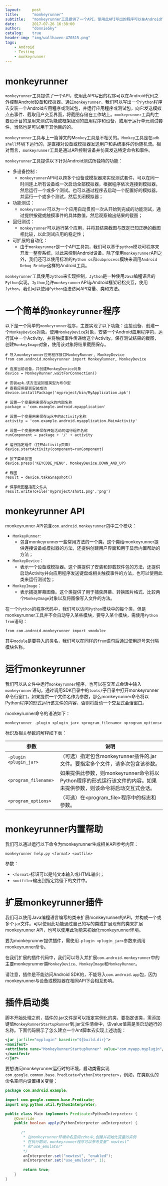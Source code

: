 ```yaml
---
layout:     post
title:		"monkeyrunner"
subtitle:   "monkeyrunner工具提供了一个API，使用此API写出的程序可以在Android代码之外控制Android设备和模拟器。"
date:       2017-07-26 16:38:00
author:     "donnieSky"
catalog:	true
header-img: "img/wallhaven-470315.png"
tags:
    - Android
    - Testing
    - monkeyrunner
---
```


# monkeyrunner
`monkeyrunner`工具提供了一个API，使用此API写出的程序可以在Android代码之外控制Android设备和模拟器。通过`monkeyrunner`，我们可以写出一个`Python`程序去安装一个Android应用程序或测试包，并运行应用程序或测试包，向它发送模拟点击事件、截取用户交互界面，将截图存储在工作站上。`monkeyrunner`工具的主要设计目的是用来测试功能或框架级别的应用程序和设备，或用于运行单元测试套件，当然也是可以用于其他目的的。

`monkeyrunner`工具与上一篇博文的M`onkey`工具是不相关的。`Monkey`工具是在`adb shell`环境下运行的，是直接对设备或模拟器发送用户和系统事件的伪随机流。相对而言，`monkeyrunner`工具是通过API控制设备并仿真发送特定命令和事件。

`monkeyrunner`工具提供以下针对Android测试所独特的功能：

- 多设备控制：
  - `monkeyrunner`API可以跨多个设备或模拟器来实现测试套件，可以在同一时间连上所有设备或一次启动全部模拟器，根据程序依次连接到模拟器，然后运行一个或多个测试。也可以通过程序去启动一个配置好的模拟器，并运行一个或多个测试，然后关闭模拟器；
- 功能测试：
  - `monkeyrunner`可以为一个应用自动贯彻一次从开始到完成的功能测试，通过提供按键或触摸事件的具体数值，然后观察输出结果的截图；
- 回归测试：
  - `monkeyrunner`可以运行某个应用，并将其结果截图与既定已知正确的截图相比较，以此测试应用的稳定性；
- 可扩展的自动化：
  - 由于`monkeyrunner`是一个API工具包，我们可以基于`python`模块可程序来开发一整套系统，以此来控制Android设备。除了使用`monkeyrunner`API之外，我们还可以使用标准的`Python os`和`subprocess`模块来调用`Android Debug Bridge`这样的Android工具。

`monkeyrunner`工具使用`Jython`来实现控制，`Jython`是一种使用`Java`编程语言的`Python`实现。`Jython`允许`monkeyrunner`API与Android框架轻松交互，使用`Jython`，我们可以使用`Python`语法访问API常量、类和方法。


# 一个简单的`monkeyrunner`程序

以下是一个简单的`monkeyrunner`程序，主要实现了以下功能：连接设备、创建一个`MonkeyDevice`对象。使用`MonkeyDevice`对象，安装一个Android应用程序包，运行其中一个Activity，并将触摸事件传递给这个Activity。保存测试结果的截图，创建`MonkeyImage`对象，使用该对象将结果截图保存。

```monkeyrunner
# 导入monkeyrunner应用程序接口MonkeyRunner, MonkeyDevice  
from com.android.monkeyrunner import MonkeyRunner, MonkeyDevice
    
# 连接当前设备，并创建MonkeyDevice对象
device = MonkeyRunner.waitForConnection()
    
# 安装apk.该方法返回值类型为布尔型
# 查看应用是否安装成功  
device.installPackage('myproject/bin/MyApplication.apk')
    
# 设置一个变量用来保存apk的内部名称  
package = 'com.example.android.myapplication'
    
# 设置一个变量用来保存apk中的Activity名称  
activity = 'com.example.android.myapplication.MainActivity'
    
# 设置一个变量用来保存开始活动的运行组件名称
runComponent = package + '/' + activity
    
# 运行指定组件（打开Activity页面）
device.startActivity(component=runComponent)
    
# 按下菜单按钮
device.press('KEYCODE_MENU', MonkeyDevice.DOWN_AND_UP)
    
# 截图
result = device.takeSnapshot()
    
# 保存截图至指定文件夹
result.writeToFile('myproject/shot1.png','png')
```

# monkeyrunner API

monkeyrunner API包含`com.android.monkeyrunner`包中三个模块：

- `MonkeyRunner`:
  - 包含monkeyrunner一些常用方法的一个类。这个类给monkeyrunner提供连接设备或模拟器的方法，还提供创建用户界面和用于显示内置帮助的方法；
- `MonkeyDevice`：
  - 表示一个设备或模拟器。这个类提供了安装和卸载软件包的方法，还提供启动Activity并向应用程序发送键盘或相关触摸事件的方法，也可以使用此类来运行测试包；
- `MonkeyImage`：
  - 表示捕捉屏幕图像。这个类提供了用于捕获屏幕、转换图片格式、比较两个`MonkeyImage`对象以及将图像写入文件的方法。

在一个`Python`的程序代码中，我们可以访问`Python`模块中的每个类，但是monkeyrunner工具并不会自动导入某些模块，要导入某个模块，需使用`Python from`语句：
```monkeyrunner
from com.android.monkeyrunner import <module>
```
其中`module`是要导入的类名，我们可以在同样的`from`语句后通过使用逗号来分隔模块名称。


# 运行monkeyrunner

我们可以从文件中运行`monkeyrunner`程序，也可以在交互式会话中输入`monkeyrunner`语句。通过调用SDK目录中的`tools/`子目录中打开monkeyrunner命令行窗口，如果提供一个文件名作为参数，那么monkeyrunner命令将以Python程序的形式运行该文件的内容，否则将启动一个交互式会话窗口。

monkeyrunner命令的语法如下：

    monkeyrunner -plugin <plugin_jar> <program_filename> <program_options>

标识及相关参数的解释如下表：

| 参数                     | 说明                                                                  |
| ---------------------- | ------------------------------------------------------------------- |
| `-plugin <plugin_jar>` | （可选）指定包含monkeyrunner插件的.jar文件。要指定多个文件，请多次包含该参数。                    |
| `<program_filename>`   | 如果提供此参数，则monkeyrunner命令将以Python程序的形式运行该文件的内容。如果未提供参数，则该命令将启动交互式会话。 |
| `<program_options>`    | （可选）在<program_file>程序中的标志和参数。                                       |

# monkeyrunner内置帮助

我们可以通过运行以下命令为monkeyrunner生成相关API参考内容：
```monkeyrunner
monkeyrunner help.py <format> <outfile>
```
参数：

- `<format>`标识可以是纯文本输入或HTML输出；
- `<outfile>`输出到指定路径下的文件中。


# 扩展monkeyrunner插件

我们可以使用Java编程语言编写的类来扩展monkeyrunner的API，并构成一个或多个.jar文件。可以使用此功能通过自己的写的类或扩展现有的类来扩展monkeyrunner API，也可以使用此功能来初始化monkeyrunner环境。

要为monkeyrunner提供插件，需使用`-plugin <plugin_jar>`参数来调用monkeyrunner命令。

在我们扩展的插件代码中，我们可以导入并扩展`com.android.monkeyrunner`中的主要monkeyrunner类`MonkeyDevice`、`MonkeyImage`和`MonkeyRunner`。

请注意，插件是不能访问Android SDK的，不能导入`com.android.app`包，因为monkeyrunner与设备或模拟器在相同API下会相互影响。


# 插件启动类

脚本开始处理之前，插件的.jar文件是可以指定实例化的类，要指定该类，需添加键值`MonkeyRunnerStartupRunner`到.jar文件清单中，该value值需是类启动运行的名称。下面代码展示了怎么建立一个Ant脚本去实现上述功能：
```xml
<jar jarfile="myplugin" basedir="${build.dir}">
<manifest>
<attribute name="MonkeyRunnerStartupRunner" value="com.myapp.myplugin"/>
</manifest>
</jar>
```
要想访问monkeyrunner运行时的环境，启动类需实现`com.google.common.base.Predicate<PythonInterpreter>`，例如，在类默认的命名空间内设置相关变量：
```java
package com.android.example;
    
import com.google.common.base.Predicate;
import org.python.util.PythonInterpreter;
    
public class Main implements Predicate<PythonInterpreter> {
    @Override
    public boolean apply(PythonInterpreter anInterpreter) {
    
       /*
        * 在monkeyrunner环境命名空间zzho中,创建并初始化变量的实例
        * 在执行期间，monkeyrunner程序可以参考变量” newtest” 
        * 和"use_emulator"
        */
        anInterpreter.set("newtest", "enabled");
        anInterpreter.set("use_emulator", 1);
    
        return true;
    }
}
```